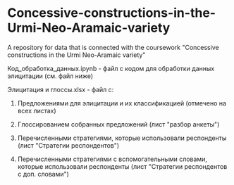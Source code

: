 # Concessive-constructions-in-the-Urmi-Neo-Aramaic-variety
A repository for data that is connected with the coursework "Concessive constructions in the Urmi Neo-Aramaic variety"

Код_обработка_данных.ipynb - файл с кодом для обработки данных элицитации (см. файл ниже)

Элицитация и глоссы.xlsx - файл с:

1. Предложениями для элицитации и их классификацией (отмечено на всех листах)
   
2. Глоссированием собранных предложений (лист "разбор анкеты")

3. Перечисленными стратегиями, которые использовали респонденты (лист "Стратегии респондентов")

4. Перечисленными стратегиями с вспомогательными словами, которые использовали респонденты (лист "Стратегии респондентов с доп. словами")
